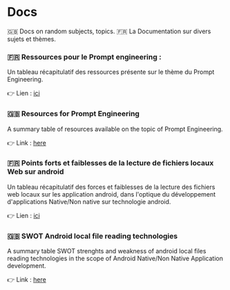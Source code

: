 # Docs
🇬🇧 Docs on random subjects, topics. 🇫🇷 La Documentation sur divers sujets et thèmes. 

### 🇫🇷 Ressources pour le Prompt engineering : 
Un tableau récapitulatif des ressources présente sur le thème du Prompt Engineering.

👉 Lien  : [ici](https://lombard-web-services.github.io/Docs/ressources_pour_prompt_engineering_FR.html)

### 🇬🇧 Resources for Prompt Engineering
A summary table of resources available on the topic of Prompt Engineering.

👉 Link : [here](https://lombard-web-services.github.io/Docs/resources_for_prompt_engineering_EN.html)

### 🇫🇷 Points forts et faiblesses de la lecture de fichiers locaux Web sur android
Un tableau récapitulatif des forces et faiblesses de la lecture des fichiers web locaux sur les application android, dans l'optique du développement d'applications Native/Non native sur technologie android.

👉 Lien  : [ici](https://lombard-web-services.github.io/Docs/android_local_file_access_swot_FR.html)

### 🇬🇧 SWOT Android local file reading technologies
A summary table SWOT strenghts and weakness of android local files reading technologies in the scope of Android Native/Non Native Application development.

👉 Link : [here](https://lombard-web-services.github.io/Docs/android_local_file_access_swot_EN.html)

